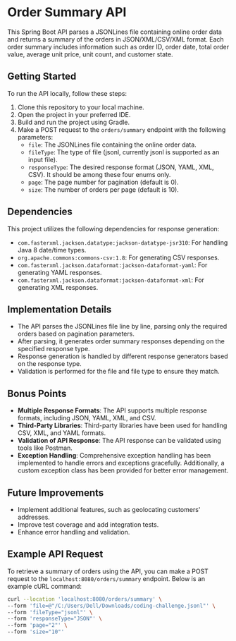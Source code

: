 # Order Summary API

This Spring Boot API parses a JSONLines file containing online order data and returns a summary of the orders in
JSON/XML/CSV/XML format. Each order summary includes information such as order ID, order date, total order value,
average unit price, unit count, and customer state.

## Getting Started

To run the API locally, follow these steps:

1. Clone this repository to your local machine.
2. Open the project in your preferred IDE.
3. Build and run the project using Gradle.
4. Make a POST request to the `orders/summary` endpoint with the following parameters:
    - `file`: The JSONLines file containing the online order data.
    - `fileType`: The type of file (jsonl, currently jsonl is supported as an input file).
    - `responseType`: The desired response format (JSON, YAML, XML, CSV). It should be among these four enums only.
    - `page`: The page number for pagination (default is 0).
    - `size`: The number of orders per page (default is 10).

## Dependencies

This project utilizes the following dependencies for response generation:

- `com.fasterxml.jackson.datatype:jackson-datatype-jsr310`: For handling Java 8 date/time types.
- `org.apache.commons:commons-csv:1.8`: For generating CSV responses.
- `com.fasterxml.jackson.dataformat:jackson-dataformat-yaml`: For generating YAML responses.
- `com.fasterxml.jackson.dataformat:jackson-dataformat-xml`: For generating XML responses.

## Implementation Details

- The API parses the JSONLines file line by line, parsing only the required orders based on pagination parameters.
- After parsing, it generates order summary responses depending on the specified response type.
- Response generation is handled by different response generators based on the response type.
- Validation is performed for the file and file type to ensure they match.

## Bonus Points

- **Multiple Response Formats**: The API supports multiple response formats, including JSON, YAML, XML, and CSV.
- **Third-Party Libraries**: Third-party libraries have been used for handling CSV, XML, and YAML formats.
- **Validation of API Response**: The API response can be validated using tools like Postman.
- **Exception Handling**: Comprehensive exception handling has been implemented to handle errors and exceptions
  gracefully. Additionally, a custom exception class has been provided for better error management.

## Future Improvements

- Implement additional features, such as geolocating customers' addresses.
- Improve test coverage and add integration tests.
- Enhance error handling and validation.

## Example API Request

To retrieve a summary of orders using the API, you can make a POST request to the `localhost:8080/orders/summary`
endpoint. Below is an
example cURL command:

```bash
curl --location 'localhost:8080/orders/summary' \
--form 'file=@"/C:/Users/Dell/Downloads/coding-challenge.jsonl"' \
--form 'fileType="jsonl"' \
--form 'responseType="JSON"' \
--form 'page="2"' \
--form 'size="10"'
